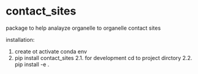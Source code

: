 # contact_sites
package to help analayze organelle to organelle contact sites

installation:
1. create ot activate conda env
2. pip install contact_sites
2.1. for development cd to project dirctory
2.2. pip install -e .

